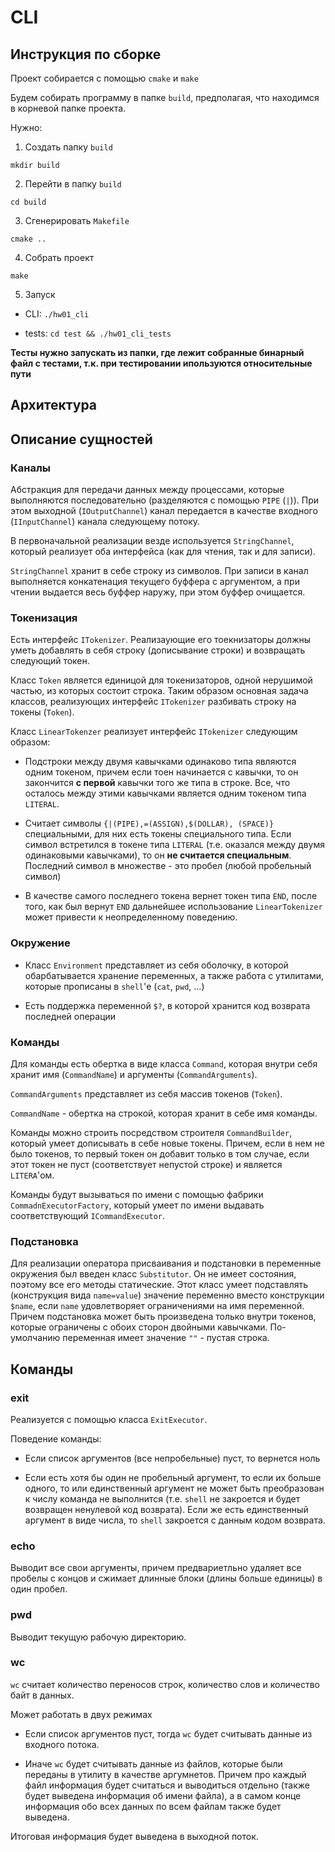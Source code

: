 # CLI

## Инструкция по сборке

Проект собирается с помощью `cmake` и `make`

Будем собирать программу в папке `build`, предполагая, что находимся
в корневой папке проекта.

Нужно:

1. Создать папку `build`

`mkdir build`

2. Перейти в папку `build`

`cd build`

3. Сгенерировать `Makefile`

`cmake ..`

4. Собрать проект

`make`

5. Запуск

* CLI: `./hw01_cli`

* tests: `cd test && ./hw01_cli_tests`

**Тесты нужно запускать из папки, где лежит собранные бинарный файл с тестами, т.к.
при тестировании ипользуются относительные пути** 

## Архитектура

## Описание сущностей

### Каналы

Абстракция для передачи данных между процессами, которые выполняются
последовательно (разделяются с помощью `PIPE` (`|`)). 
При этом выходной (`IOutputChannel`) канал передается в качестве 
входного (`IInputChannel`) канала следующему потоку.

В первоначальной реализации везде используется `StringChannel`,
который реализует оба интерфейса (как для чтения, так и для записи).

`StringChannel` хранит в себе строку из символов.
При записи в канал выполняется конкатенация текущего буффера
с аргументом, а при чтении выдается весь буффер наружу, при этом
буффер очищается.

### Токенизация

Есть интерфейс `ITokenizer`. Реализаующие его тоекнизаторы
должны уметь добавлять в себя строку (дописывание строки)
и возвращать следующий токен.

Класс `Token` является единицой для токенизаторов, одной нерушимой частью,
из которых состоит строка. Таким образом основная задача классов, реализующих
интерфейс `ITokenizer` разбивать строку на токены (`Token`).

Класс `LinearTokenzer` реализует интерфейс `ITokenizer` следующим образом:

* Подстроки между двумя кавычками одинаково типа являются одним токеном,
причем если тоен начинается с кавычки, то он закончится **с первой** кавычки того же типа
в строке. Все, что осталось между этими кавычками является одним токеном типа
`LITERAL`. 

* Считает символы `{|(PIPE),=(ASSIGN),$(DOLLAR), (SPACE)}` специальными, для них есть токены специального типа.
Если символ встретился в токене типа `LITERAL` (т.е. оказался между двумя одинаковыми кавычками),
то он **не считается специальным**. Последний символ в множестве - это пробел 
(любой пробельный символ) 

* В качестве самого последнего токена вернет токен типа `END`, после того,
как был вернут `END` дальнейшее использование `LinearTokenizer` может привести
к неопределенному поведению.

### Окружение

* Класс `Environment` представляет из себя оболочку, в которой обарбатывается
хранение переменных, а также работа с утилитами, которые прописаны в `shell`'е
(`cat`, `pwd`, ...)

* Есть поддержка переменной `$?`, в которой хранится код возврата последней операции

### Команды

Для команды есть обертка в виде класса `Command`, которая внутри себя хранит
имя (`CommandName`) и аргументы (`CommandArguments`).

`CommandArguments` представляет из себя массив токенов (`Token`).

`CommandName` - обертка на строкой, которая хранит в себе имя команды.

Команды можно строить посредством строителя `CommandBuilder`, который умеет дописывать
в себе новые токены. Причем, если в нем не было токенов, то первый токен он добавит
только в том случае, если этот токен не пуст (соответствует непустой строке) и
является `LITERA`'ом.

Команды будут вызываться по имени с помощью фабрики `CommadnExecutorFactory`, который
умеет по имени выдавать соответствующий `ICommandExecutor`.

### Подстановка

Для реализации оператора присваивания и подстановки в переменные окружения
был введен класс `Substitutor`. Он не имеет состояния, поэтому все его
методы статические. Этот класс умеет подставлять (конструкция вида `name=value`) значение переменно
вместо конструкции `$name`, если `name` удовлетворяет ограничениями на имя
переменной. Причем подстановка может быть произведена только внутри токенов,
которые ограничены с обоих сторон двойными кавычками. По-умолчанию
переменная имеет значение `""` - пустая строка.

## Команды 

### exit

Реализуется с помощью класса `ExitExecutor`.

Поведение команды:

* Если список аргументов (все непробельные) пуст, то вернется ноль

* Если есть хотя бы один не пробельный аргумент, то если их больше одного,
то или единственный аргумент не может быть преобразован к числу команда не выполнится (т.е. `shell` не закроется и будет возвращен ненулевой
код возврата). Если же есть единственный аргумент в виде числа, то 
`shell` закроется с данным кодом возврата.

### echo

Выводит все свои аргументы, причем предвариетльно удаляет все пробелы
с концов и сжимает длинные блоки (длины больше единицы) в один пробел.

### pwd

Выводит текущую рабочую директорию.

### wc

`wc` считает количество переносов строк, количество слов и количество 
байт в данных.

Может работать в двух режимах

* Если список аргументов пуст, тогда `wc` будет
считывать данные из входного потока.

* Иначе `wc` будет считывать данные из файлов, которые
были переданы в утилиту в качестве аргумнетов. Причем
про каждый файл информация будет считаться и выводиться отдельно 
(также будет выведена информация об имени файла),
а в самом конце информация обо всех данных по всем файлам также
будет выведена. 

Итоговая информация будет выведена в выходной поток.
